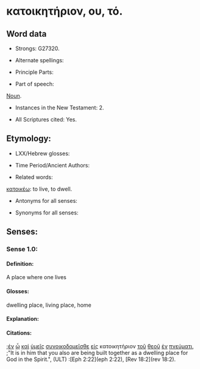 # κατοικητήριον, ου, τό.

<!-- Status: S2=Needs2ndReview -->
<!-- Lexica used for edits: BDAG, FFM, LN, BN, A-S -->

## Word data

* Strongs: G27320.


* Alternate spellings:

* Principle Parts: 

* Part of speech: 

[Noun](http://ugg.readthedocs.io/en/latest/noun.html).

* Instances in the New Testament: 2.

* All Scriptures cited: Yes.

## Etymology: 

* LXX/Hebrew glosses: 

* Time Period/Ancient Authors: 

* Related words: 

[κατοικέω](../G27300/01.md): to live, to dwell.

* Antonyms for all senses:

* Synonyms for all senses: 

## Senses:

### Sense 1.0:

#### Definition: 

A place where one lives 

#### Glosses:

dwelling place, living place, home

#### Explanation:

#### Citations:

;[ἐν](../G17220/01.md) [ᾧ](../G37390/01.md) [καὶ](../G25320/01.md) [ὑμεῖς](../G47710/01.md) [συνοικοδομεῖσθε](../G49250/01.md) [εἰς](../G15190/01.md) κατοικητήριον [τοῦ](../G35880/01.md) [θεοῦ](../G23160/01.md) [ἐν](../G17220/01.md) [πνεύματι](../G41510/01.md), 
;"It is in him that you also are being built together as a dwelling place for God in the Spirit.",  (ULT)
:[Eph 2:22](eph 2:22),  [Rev 18:2](rev 18:2).
